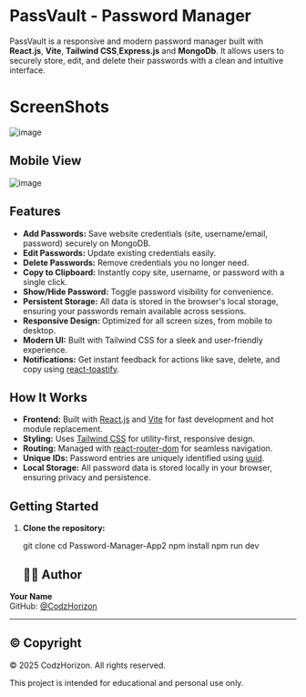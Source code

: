 # PassVault - Password Manager

PassVault is a responsive and modern password manager built with **React.js**, **Vite**, **Tailwind CSS**,**Express.js** and **MongoDb**. It allows users to securely store, edit, and delete their passwords with a clean and intuitive interface.

# ScreenShots
![image](https://github.com/user-attachments/assets/ee52a5a4-5df8-4f14-a828-0ffbfa393aff)

## Mobile View

![image](https://github.com/user-attachments/assets/c625ae48-04c8-4196-848f-1e81346065e8)

## Features

- **Add Passwords:** Save website credentials (site, username/email, password) securely on MongoDB.
- **Edit Passwords:** Update existing credentials easily.
- **Delete Passwords:** Remove credentials you no longer need.
- **Copy to Clipboard:** Instantly copy site, username, or password with a single click.
- **Show/Hide Password:** Toggle password visibility for convenience.
- **Persistent Storage:** All data is stored in the browser's local storage, ensuring your passwords remain available across sessions.
- **Responsive Design:** Optimized for all screen sizes, from mobile to desktop.
- **Modern UI:** Built with Tailwind CSS for a sleek and user-friendly experience.
- **Notifications:** Get instant feedback for actions like save, delete, and copy using [react-toastify](https://fkhadra.github.io/react-toastify/introduction/).

## How It Works

- **Frontend:** Built with [React.js](https://react.dev/) and [Vite](https://vitejs.dev/) for fast development and hot module replacement.
- **Styling:** Uses [Tailwind CSS](https://tailwindcss.com/) for utility-first, responsive design.
- **Routing:** Managed with [react-router-dom](https://reactrouter.com/) for seamless navigation.
- **Unique IDs:** Password entries are uniquely identified using [uuid](https://www.npmjs.com/package/uuid).
- **Local Storage:** All password data is stored locally in your browser, ensuring privacy and persistence.

## Getting Started

1. **Clone the repository:**
   
   git clone <repo-url>
   cd Password-Manager-App2
   npm install
   npm run dev

   ## 👨‍💻 Author

**Your Name**  
GitHub: [@CodzHorizon](https://github.com/CodzHorizon)

---

## ©️ Copyright

© 2025 CodzHorizon. All rights reserved.

This project is intended for educational and personal use only.
